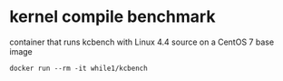 kernel compile benchmark
========================

container that runs kcbench with Linux 4.4 source on a CentOS 7 base image

    docker run --rm -it while1/kcbench


